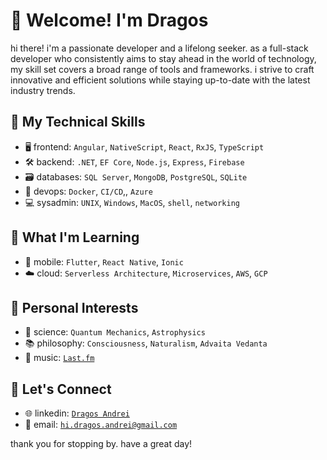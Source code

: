 # 🖖 Welcome! I'm Dragos

hi there! i'm a passionate developer and a lifelong seeker. as a full-stack developer who consistently aims to stay ahead in the world of technology, my skill set covers a broad range of tools and frameworks. i strive to craft innovative and efficient solutions while staying up-to-date with the latest industry trends.

## 🔧 My Technical Skills

- 🖥 frontend: `Angular`, `NativeScript`, `React`, `RxJS`, `TypeScript`
- 🛠 backend: `.NET`, `EF Core`, `Node.js`, `Express`, `Firebase`
- 🗃 databases: `SQL Server`, `MongoDB`, `PostgreSQL`, `SQLite`
- 🚀 devops: `Docker`, `CI/CD`,, `Azure`
- 💻 sysadmin: `UNIX`, `Windows`, `MacOS`, `shell`, `networking`

## 🌱 What I'm Learning

- 📱 mobile: `Flutter`, `React Native`, `Ionic`
- ☁️ cloud: `Serverless Architecture`, `Microservices`, `AWS`, `GCP`

## 🌟 Personal Interests

- 🧪 science: `Quantum Mechanics`, `Astrophysics`
- 📚 philosophy: `Consciousness`, `Naturalism`, `Advaita Vedanta`
- 🎼 music: [`Last.fm`](https://www.last.fm/user/i_and_eye)

## 🤝 Let's Connect

- 🌐 linkedin: [`Dragos Andrei`](https://www.linkedin.com/in/dragos-andrei-iliescu-b3005117b/)
- 📧 email: [`hi.dragos.andrei@gmail.com`](mailto:hi.dragos.andrei@gmail.com)

thank you for stopping by. have a great day!

